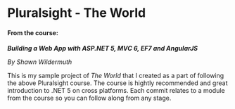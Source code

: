 # Pluralsight - The World

#### From the course: 
**_Building a Web App with ASP.NET 5, MVC 6, EF7 and AngularJS_**

_By Shawn Wildermuth_

This is my sample project of _The World_ that I created as a part of following the above Pluralsight course. The course is hightly recommended and great introduction to .NET 5 on cross platforms. Each commit relates to a module from the course so you can follow along from any stage.
